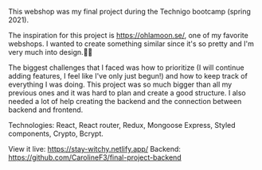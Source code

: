 This webshop was my final project during the Technigo bootcamp (spring 2021).</br>

The inspiration for this project is https://ohlamoon.se/, one of my favorite webshops. I wanted to create something similar since it's so pretty and I'm very much into design.🧙‍♀️</br>

The biggest challenges that I faced was how to prioritize (I will continue adding features, I feel like I've only just begun!) and how to keep track of everything I was doing. This project was so much bigger than all my previous ones and it was hard to plan and create a good structure. I also needed a lot of help creating the backend and the connection between backend and frontend.</br>

Technologies: React, React router, Redux, Mongoose Express, Styled components, Crypto, Bcrypt.</br>

View it live: https://stay-witchy.netlify.app/
Backend: https://github.com/CarolineF3/final-project-backend
